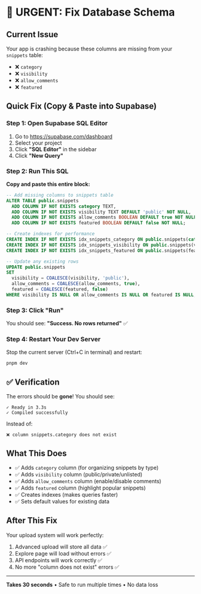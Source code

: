 # 🚨 URGENT: Fix Database Schema

## Current Issue

Your app is crashing because these columns are missing from your `snippets` table:
- ❌ `category`
- ❌ `visibility`
- ❌ `allow_comments`
- ❌ `featured`

## Quick Fix (Copy & Paste into Supabase)

### Step 1: Open Supabase SQL Editor

1. Go to https://supabase.com/dashboard
2. Select your project
3. Click **"SQL Editor"** in the sidebar
4. Click **"New Query"**

### Step 2: Run This SQL

**Copy and paste this entire block:**

```sql
-- Add missing columns to snippets table
ALTER TABLE public.snippets 
  ADD COLUMN IF NOT EXISTS category TEXT,
  ADD COLUMN IF NOT EXISTS visibility TEXT DEFAULT 'public' NOT NULL,
  ADD COLUMN IF NOT EXISTS allow_comments BOOLEAN DEFAULT true NOT NULL,
  ADD COLUMN IF NOT EXISTS featured BOOLEAN DEFAULT false NOT NULL;

-- Create indexes for performance
CREATE INDEX IF NOT EXISTS idx_snippets_category ON public.snippets(category);
CREATE INDEX IF NOT EXISTS idx_snippets_visibility ON public.snippets(visibility);
CREATE INDEX IF NOT EXISTS idx_snippets_featured ON public.snippets(featured);

-- Update any existing rows
UPDATE public.snippets 
SET 
  visibility = COALESCE(visibility, 'public'),
  allow_comments = COALESCE(allow_comments, true),
  featured = COALESCE(featured, false)
WHERE visibility IS NULL OR allow_comments IS NULL OR featured IS NULL;
```

### Step 3: Click "Run"

You should see: **"Success. No rows returned"** ✅

### Step 4: Restart Your Dev Server

Stop the current server (Ctrl+C in terminal) and restart:

```bash
pnpm dev
```

## ✅ Verification

The errors should be **gone**! You should see:
```
✓ Ready in 3.3s
✓ Compiled successfully
```

Instead of:
```
❌ column snippets.category does not exist
```

## What This Does

- ✅ Adds `category` column (for organizing snippets by type)
- ✅ Adds `visibility` column (public/private/unlisted)
- ✅ Adds `allow_comments` column (enable/disable comments)
- ✅ Adds `featured` column (highlight popular snippets)
- ✅ Creates indexes (makes queries faster)
- ✅ Sets default values for existing data

## After This Fix

Your upload system will work perfectly:
1. Advanced upload will store all data ✅
2. Explore page will load without errors ✅
3. API endpoints will work correctly ✅
4. No more "column does not exist" errors ✅

---

**Takes 30 seconds** • Safe to run multiple times • No data loss

